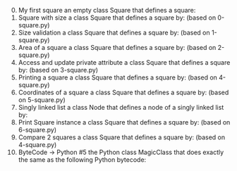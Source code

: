 0. My first square
	an empty class Square that defines a square:
1. Square with size
	a class Square that defines a square by: (based on 0-square.py)
2. Size validation
	a class Square that defines a square by: (based on 1-square.py)
3. Area of a square
	a class Square that defines a square by: (based on 2-square.py)
4. Access and update private attribute
	a class Square that defines a square by: (based on 3-square.py)
5. Printing a square
	a class Square that defines a square by: (based on 4-square.py)
6. Coordinates of a square
	a class Square that defines a square by: (based on 5-square.py)
7. Singly linked list
	a class Node that defines a node of a singly linked list by:
8. Print Square instance
	a class Square that defines a square by: (based on 6-square.py)
9. Compare 2 squares
	a class Square that defines a square by: (based on 4-square.py)
10. ByteCode -> Python #5
	the Python class MagicClass that does exactly the same as the following Python bytecode:
